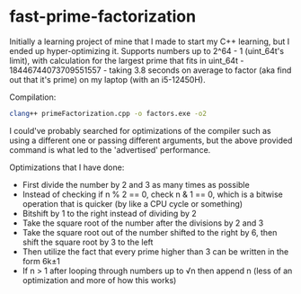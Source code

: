 # fast-prime-factorization
Initially a learning project of mine that I made to start my C++ learning, but I ended up hyper-optimizing it.
Supports numbers up to 2^64 - 1 (uint_64t's limit), with calculation for the largest prime that fits in uint_64t - 18446744073709551557 - taking 3.8 seconds on average to factor (aka find out that it's prime) on my laptop (with an i5-12450H).

Compilation:
```bash
clang++ primeFactorization.cpp -o factors.exe -o2
```

I could've probably searched for optimizations of the compiler such as using a different one or passing different arguments, but the above provided command is what led to the 'advertised' performance.

Optimizations that I have done:
* First divide the number by 2 and 3 as many times as possible
* Instead of checking if n % 2 == 0, check n & 1 == 0, which is a bitwise operation that is quicker (by like a CPU cycle or something)
* Bitshift by 1 to the right instead of dividing by 2
* Take the square root of the number after the divisions by 2 and 3
* Take the square root out of the number shifted to the right by 6, then shift the square root by 3 to the left
* Then utilize the fact that every prime higher than 3 can be written in the form 6k±1
* If n > 1 after looping through numbers up to √n then append n (less of an optimization and more of how this works)
